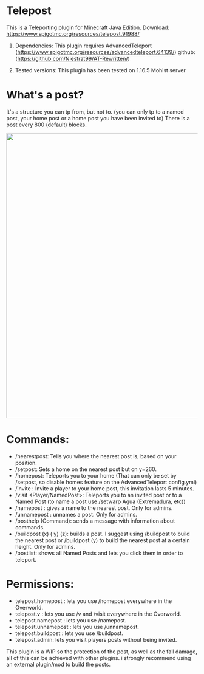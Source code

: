 # Telepost
This is a Teleporting plugin for Minecraft Java Edition. Download: https://www.spigotmc.org/resources/telepost.91988/
 
 1) Dependencies: This plugin requires AdvancedTeleport (https://www.spigotmc.org/resources/advancedteleport.64139/) github: (https://github.com/Niestrat99/AT-Rewritten/)
 
 2) Tested versions: This plugin has been tested on 1.16.5 Mohist server 

# What's a post?
It's a structure you can tp from, but not to. (you can only tp to a named post, your home post or a home post you have been invited to)
There is a post every 800 (default) blocks.

<img src="https://www.linkpicture.com/q/2021-05-05_11.14.06.png" width="600" height="750">


# Commands:
- /nearestpost: Tells you where the nearest post is, based on your position.
- /setpost: Sets a home on the nearest post but on y=260.
- /homepost: Teleports you to your home (That can only be set by /setpost, so disable homes feature on the AdvancedTeleport config.yml)
- /invite <Player>: Invite a player to your home post, this invitation lasts 5 minutes.
- /visit <Player/NamedPost>: Teleports you to an invited post or to a Named Post (to name a post use /setwarp Agua (Extremadura, etc))
- /namepost <PostName> : gives a name to the nearest post. Only for admins.
- /unnamepost <PostName> : unnames a post. Only for admins.
- /posthelp (Command): sends a message with information about commands.
- /buildpost (x) ( y) (z): builds a post. I suggest using /buildpost to build the nearest post or /buildpost (y) to build the nearest post at a certain height. Only for admins.
- /postlist: shows all Named Posts and lets you click them in order to teleport.

# Permissions:
- telepost.homepost : lets you use /homepost everywhere in the Overworld.
- telepost.v : lets you use /v and /visit everywhere in the Overworld.
- telepost.namepost : lets you use /namepost.
- telepost.unnamepost : lets you use /unnamepost.
- telepost.buildpost : lets you use /buildpost.
- telepost.admin: lets you visit players posts without being invited.


This plugin is a WIP so the protection of the post, as well as the fall damage, all of this can be achieved with other plugins. i strongly recommend using an external plugin/mod to build the posts.
